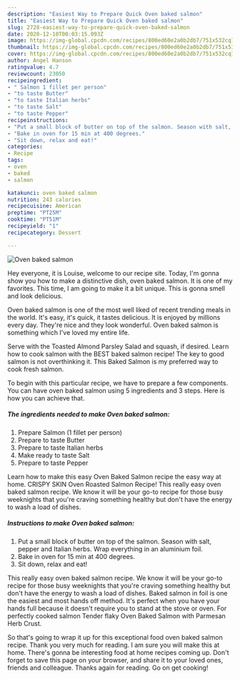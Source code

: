 ```yaml
---
description: "Easiest Way to Prepare Quick Oven baked salmon"
title: "Easiest Way to Prepare Quick Oven baked salmon"
slug: 2728-easiest-way-to-prepare-quick-oven-baked-salmon
date: 2020-12-10T00:03:15.093Z
image: https://img-global.cpcdn.com/recipes/800ed60e2a0b2db7/751x532cq70/oven-baked-salmon-recipe-main-photo.jpg
thumbnail: https://img-global.cpcdn.com/recipes/800ed60e2a0b2db7/751x532cq70/oven-baked-salmon-recipe-main-photo.jpg
cover: https://img-global.cpcdn.com/recipes/800ed60e2a0b2db7/751x532cq70/oven-baked-salmon-recipe-main-photo.jpg
author: Angel Hanson
ratingvalue: 4.7
reviewcount: 23050
recipeingredient:
- " Salmon 1 fillet per person"
- "to taste Butter"
- "to taste Italian herbs"
- "to taste Salt"
- "to taste Pepper"
recipeinstructions:
- "Put a small block of butter on top of the salmon. Season with salt, pepper and Italian herbs. Wrap everything in an aluminium foil."
- "Bake in oven for 15 min at 400 degrees."
- "Sit down, relax and eat!"
categories:
- Recipe
tags:
- oven
- baked
- salmon

katakunci: oven baked salmon 
nutrition: 243 calories
recipecuisine: American
preptime: "PT25M"
cooktime: "PT51M"
recipeyield: "1"
recipecategory: Dessert

---
```



![Oven baked salmon](https://img-global.cpcdn.com/recipes/800ed60e2a0b2db7/751x532cq70/oven-baked-salmon-recipe-main-photo.jpg)

Hey everyone, it is Louise, welcome to our recipe site. Today, I'm gonna show you how to make a distinctive dish, oven baked salmon. It is one of my favorites. This time, I am going to make it a bit unique. This is gonna smell and look delicious.

Oven baked salmon is one of the most well liked of recent trending meals in the world. It's easy, it's quick, it tastes delicious. It is enjoyed by millions every day. They're nice and they look wonderful. Oven baked salmon is something which I've loved my entire life.

Serve with the Toasted Almond Parsley Salad and squash, if desired. Learn how to cook salmon with the BEST baked salmon recipe! The key to good salmon is not overthinking it. This Baked Salmon is my preferred way to cook fresh salmon.


To begin with this particular recipe, we have to prepare a few components. You can have oven baked salmon using 5 ingredients and 3 steps. Here is how you can achieve that.

<!--inarticleads1-->

##### The ingredients needed to make Oven baked salmon:

1. Prepare  Salmon (1 fillet per person)
1. Prepare to taste Butter
1. Prepare to taste Italian herbs
1. Make ready to taste Salt
1. Prepare to taste Pepper


Learn how to make this easy Oven Baked Salmon recipe the easy way at home. CRISPY SKIN Oven Roasted Salmon Recipe! This really easy oven baked salmon recipe. We know it will be your go-to recipe for those busy weeknights that you&#39;re craving something healthy but don&#39;t have the energy to wash a load of dishes. 

<!--inarticleads2-->

##### Instructions to make Oven baked salmon:

1. Put a small block of butter on top of the salmon. Season with salt, pepper and Italian herbs. Wrap everything in an aluminium foil.
1. Bake in oven for 15 min at 400 degrees.
1. Sit down, relax and eat!


This really easy oven baked salmon recipe. We know it will be your go-to recipe for those busy weeknights that you&#39;re craving something healthy but don&#39;t have the energy to wash a load of dishes. Baked salmon in foil is one the easiest and most hands off method. It&#39;s perfect when you have your hands full because it doesn&#39;t require you to stand at the stove or oven. For perfectly cooked salmon Tender flaky Oven Baked Salmon with Parmesan Herb Crust. 

So that's going to wrap it up for this exceptional food oven baked salmon recipe. Thank you very much for reading. I am sure you will make this at home. There's gonna be interesting food at home recipes coming up. Don't forget to save this page on your browser, and share it to your loved ones, friends and colleague. Thanks again for reading. Go on get cooking!
